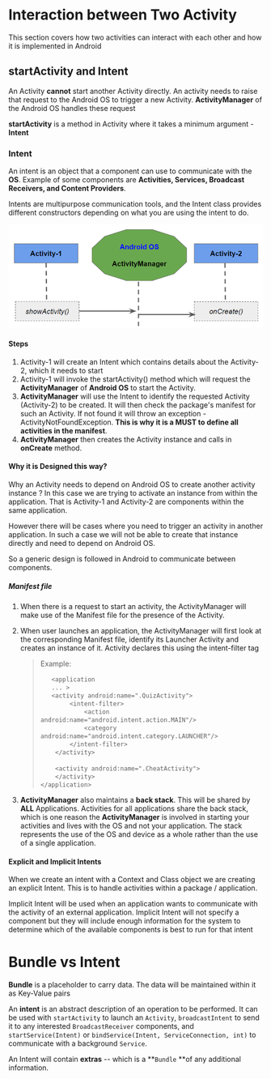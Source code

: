 # Interaction between Two Activity

This section covers how two activities can interact with each other and how it is implemented in Android

## startActivity and Intent

An Activity **cannot** start another Activity directly. An activity needs to raise that request to the Android OS to  trigger a new Activity. **ActivityManager** of the Android OS handles these request

**startActivity** is a method in Activity where it takes a minimum argument  - **Intent**

###  Intent

An intent is an object that a component can use to communicate with the **OS**. Example of some components are **Activities, Services, Broadcast Receivers, and Content Providers**.

Intents are multipurpose communication tools, and the Intent class provides different constructors depending on what you are using the intent to do.

![Activity Interaction](interaction.png)

#### Steps

1. Activity-1 will create an Intent which contains details about the Activity-2, which it needs to start
2. Activity-1 will invoke the startActivity() method which will request the **ActivityManager** of **Android OS** to start the Activity.
3. **ActivityManager** will use the Intent to identify the requested Activity (Activity-2) to be created. It will then check the package's manifest for such an Activity. If not found it will throw an exception - ActivityNotFoundException. **This is why it is a MUST to define all activities in the manifest**.
4. **ActivityManager** then creates the Activity instance and calls in **onCreate** method.



#### Why it is Designed this way?

Why an Activity needs to depend on Android OS to create another activity instance ?  In this case we are trying to activate an instance from within the application. That is Activity-1 and Activity-2 are components within the same application. 

However there will be cases where you need to trigger an activity in another application. In such a case we will not be able to create that instance directly and need to depend on Android OS. 

So a generic design is followed in Android to communicate between components.

##### Manifest file

1. When there is a request to start an activity, the  ActivityManager will make use of the Manifest file for the presence of the Activity.

2. When user launches an application, the ActivityManager will first look at the corresponding Manifest file, identify its Launcher Activity and creates an instance of it. Activity declares this using the intent-filter tag

   > Example:
   >
   >
   >        <application
   >        ... >
   >        <activity android:name=".QuizActivity">
   >             <intent-filter>
   >                 <action android:name="android.intent.action.MAIN"/>
   >                 <category android:name="android.intent.category.LAUNCHER"/>
   >             </intent-filter>
   >         </activity>
   >     
   >         <activity android:name=".CheatActivity">
   >         </activity>
   >     </application>

3. **ActivityManager** also maintains a **back stack**.  This will be shared by **ALL** Applications. Activities for all applications share the back stack, which is one reason the **ActivityManager** is involved in starting your activities and lives with the OS and not your application. The stack represents the use of the OS and device as a whole rather than the use of a single application.



#### Explicit and Implicit Intents

When we create an intent with a Context and Class object we are creating an explicit Intent. This is to handle activities within a package / application. 

Implicit Intent will be used when an application wants to communicate with the activity of an external application. Implicit Intent will not specify a component but they will include enough information for the system to determine which of the available components is best to run for that intent



# Bundle vs Intent

**Bundle** is a placeholder to carry data. The data will be maintained within it as Key-Value pairs

An **intent** is an abstract description of an operation to be performed. It can be used with `startActivity` to launch an `Activity`, `broadcastIntent` to send it to any interested `BroadcastReceiver` components, and `startService(Intent)` or `bindService(Intent, ServiceConnection, int)` to communicate with a background `Service`. 

An Intent will contain **extras** -- which  is a **`Bundle` **of any additional information.

